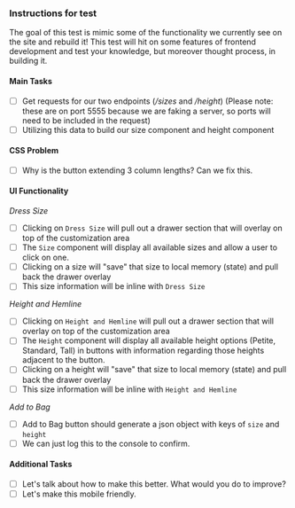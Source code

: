 ### Instructions for test
The goal of this test is mimic some of the functionality we currently see on the site and rebuild it! This test will hit on some features of frontend development and test your knowledge, but moreover thought process, in building it.

#### Main Tasks
- [ ] Get requests for our two endpoints (*/sizes* and */height*) (Please note: these are on port 5555 because we are faking a server, so ports will need to be included in the request)
- [ ] Utilizing this data to build our size component and height component

#### CSS Problem
- [ ] Why is the button extending 3 column lengths? Can we fix this.

#### UI Functionality
*Dress Size*
- [ ] Clicking on `Dress Size` will pull out a drawer section that will overlay on top of the customization area
- [ ] The `Size` component will display all available sizes and allow a user to click on one.
- [ ] Clicking on a size will "save" that size to local memory (state) and pull back the drawer overlay
- [ ] This size information will be inline with `Dress Size`  

*Height and Hemline*
- [ ] Clicking on `Height and Hemline` will pull out a drawer section that will overlay on top of the customization area
- [ ] The `Height` component will display all available height options (Petite, Standard, Tall) in buttons with information regarding those heights adjacent to the button.
- [ ] Clicking on a height will "save" that size to local memory (state) and pull back the drawer overlay
- [ ] This size information will be inline with `Height and Hemline`

*Add to Bag*
- [ ] Add to Bag button should generate a json object with keys of `size` and `height`
- [ ] We can just log this to the console to confirm.

#### Additional Tasks
- [ ] Let's talk about how to make this better. What would you do to improve?
- [ ] Let's make this mobile friendly.
